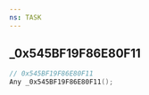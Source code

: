 ```yaml
---
ns: TASK
---
```

## _0x545BF19F86E80F11

```c
// 0x545BF19F86E80F11
Any _0x545BF19F86E80F11();
```

